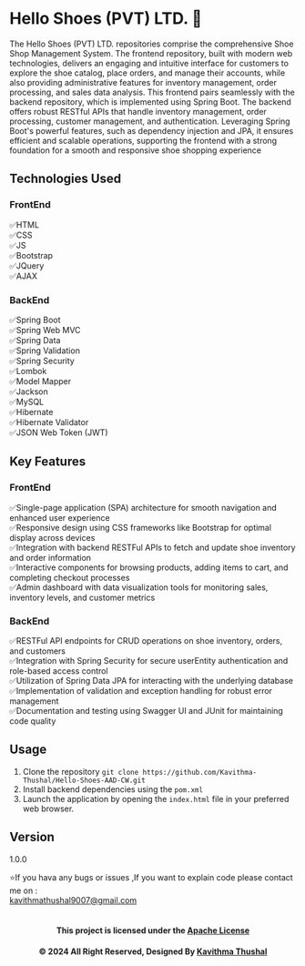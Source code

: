 # Hello Shoes (PVT) LTD. 👟

The Hello Shoes (PVT) LTD. repositories comprise the comprehensive Shoe Shop Management System. The frontend repository,
built with modern web technologies, delivers an engaging and intuitive interface for customers to explore the shoe
catalog, place orders, and manage their accounts, while also providing administrative features for inventory management,
order processing, and sales data analysis. This frontend pairs seamlessly with the backend repository, which is
implemented using Spring Boot. The backend offers robust RESTful APIs that handle inventory management, order
processing, customer management, and authentication. Leveraging Spring Boot's powerful features, such as dependency
injection and JPA, it ensures efficient and scalable operations, supporting the frontend with a strong foundation for a
smooth and responsive shoe shopping experience

## Technologies Used

### FrontEnd

✅HTML<br/>
✅CSS<br/>
✅JS<br/>
✅Bootstrap<br/>
✅JQuery<br/>
✅AJAX<br/>

### BackEnd

✅Spring Boot<br/>
✅Spring Web MVC<br/>
✅Spring Data<br/>
✅Spring Validation<br/>
✅Spring Security<br/>
✅Lombok<br/>
✅Model Mapper<br/>
✅Jackson<br/>
✅MySQL<br/>
✅Hibernate<br/>
✅Hibernate Validator<br/>
✅JSON Web Token (JWT)<br/>

## Key Features

### FrontEnd

✅Single-page application (SPA) architecture for smooth navigation and enhanced user experience<br/>
✅Responsive design using CSS frameworks like Bootstrap for optimal display across devices<br/>
✅Integration with backend RESTFul APIs to fetch and update shoe inventory and order information<br/>
✅Interactive components for browsing products, adding items to cart, and completing checkout processes<br/>
✅Admin dashboard with data visualization tools for monitoring sales, inventory levels, and customer metrics<br/>

### BackEnd

✅RESTFul API endpoints for CRUD operations on shoe inventory, orders, and customers<br/>
✅Integration with Spring Security for secure userEntity authentication and role-based access control<br/>
✅Utilization of Spring Data JPA for interacting with the underlying database<br/>
✅Implementation of validation and exception handling for robust error management<br/>
✅Documentation and testing using Swagger UI and JUnit for maintaining code quality<br/>

## Usage

1. Clone the repository `git clone https://github.com/Kavithma-Thushal/Hello-Shoes-AAD-CW.git`
2. Install backend dependencies using the `pom.xml`
3. Launch the application by opening the `index.html` file in your preferred web browser.

## Version

1.0.0

⭐️If you hava any bugs or issues ,If you want to explain code please contact me on :<br/>
[kavithmathushal9007@gmail.com](https://www.kavithmathushal9007@gmail.com)<br/><br/>

<div align="center">

#### This project is licensed under the [Apache License](LICENSE)

#### © 2024 All Right Reserved, Designed By [Kavithma Thushal](https://github.com/Kavithma-Thushal)

</div>